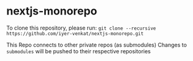 # nextjs-monorepo
To clone this repository, please run:
`git clone --recursive https://github.com/iyer-venkat/nextjs-monorepo.git`

This Repo connects to other private repos (as submodules)
Changes to `submodules` will be pushed to their respective repositories
